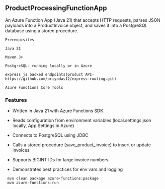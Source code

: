 ## ProductProcessingFunctionApp

An Azure Function App (Java 21) that accepts HTTP requests, parses JSON payloads into a
ProductInvoice object,
and saves it into a PostgreSQL database using a stored procedure.

```angular2html
Prerequisites

Java 21

Maven 3+

PostgreSQL- running locally or in Azure

express js backed endpoints(product API- https://github.com/priyodas12/express-routing.git)

Azure Functions Core Tools
```

### Features

- Written in Java 21 with Azure Functions SDK

- Reads configuration from environment variables (local.settings.json locally, App Settings in
  Azure)

- Connects to PostgreSQL using JDBC

- Calls a stored procedure (save_product_invoice) to insert or update invoices

- Supports BIGINT IDs for large invoice numbers

- Demonstrates best practices for env vars and logging

```
 mvn clean package azure-functions:package
 mvn azure-functions:run
```